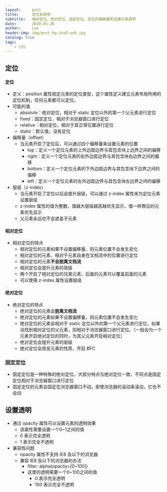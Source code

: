 ```yaml
---
layout:     post
title:      定位和透明
subtitle:   相对定位、绝对定位、固定定位、定位的偏移量和设置元素透明
date:       2020-05-26
author:     Lee
header-img: img/post-bg-ios9-web.jpg
catalog: true
tags:
    - CSS
---
```


## 定位

#### 定位
  - 定义：position 属性规定元素的定位类型，这个属性定义建立元素布局所用的定位机制，任何元素都可以定位。
  - 可能的值
    - absolute：绝对定位，相对于 static 定位以外的第一个父元素进行定位
    - fixed：固定定位，相对于浏览器窗口进行定位
    - relative：相对定位，相对于其正常位置进行定位
    - static：默认值，没有定位
  - 偏移量（offset）
    - 当元素开启了定位后，可以通过四个偏移量来设置元素的位置
      - top：定义一个定位元素的上外边距边界与其包含块上边界之间的偏移
      - right：定义一个定位元素的右外边距边界与其包含块右边界之间的偏移
      - bottom：定义一个定位元素的下外边距边界与其包含块下边界之间的偏移
      - left：定义一个定位元素的左外边距边界与其包含块左边界之间的偏移
  - 层级（z-index）
    - 当元素开启了定位以后会提升层级，可以通过 z-index 属性来为定位元素设置层级
    - z-index 属性的值为整数，值越大层级越高越优先显示，值一样靠后的元素优先显示
    - 父元素永远也不会遮盖子元素

#### 相对定位
  - 相对定位的特点
    - 相对定位的元素如果不设置偏移量，则元素位置不会发生变化
    - 相对定位的元素，相对于元素自身在文档流中的位置进行定位
    - 相对定位的元素**不会脱离文档流**
    - 相对定位会提升元素的层级
    - 两个开启了相对定位的兄弟元素，后面的元素可以覆盖前面的元素
    - 可以使用 z-index 属性设置层级

#### 绝对定位
  - 绝对定位的特点
    - 绝对定位的元素会**脱离文档流**
    - 绝对定位的元素如果不设置偏移量，则元素位置不会发生变化
    - 绝对定位的元素会相对于 static 定位以外的第一个父元素进行定位，如果没找到相对定位的父元素，则相对于浏览器窗口进行定位。（一般会为一个元素开启绝对定位的同时，为其父元素开启相对定位）
    - 绝对定位会提升元素的层级
    - 绝对定位会改变元素的性质，开启 BFC

### 固定定位
  - 固定定位是一种特殊的绝对定位，大部分特点与绝对定位一致，不同点是固定定位相对于浏览器窗口进行定位
  - 固定定位的元素会固定在浏览器窗口不动，即使浏览器的滚动条滚动，它也不会动

## 设置透明
  - 通过 opacity 属性可以设置元素的透明效果
    - 该属性需要设置一个0~1之间的值
    - 0 表示完全透明
    - 1 表示完全不透明
  - 兼容性问题
    - opacity 属性不支持 IE8 及以下的浏览器
    - 兼容 IE8 及以下的浏览器的办法
      - filter: alpha(opacity=[0~100])
      - 这里的透明需要一个0~100之间的值
        - 0 表示完全透明
        - 100 表示完全不透明
